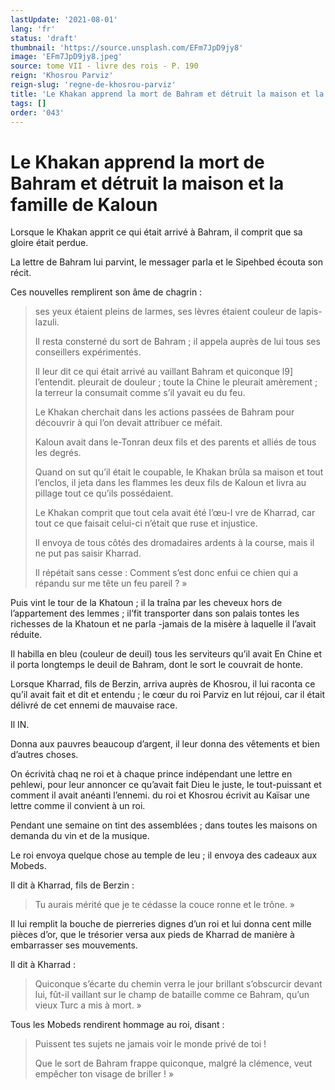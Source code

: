 ```yaml
---
lastUpdate: '2021-08-01'
lang: 'fr'
status: 'draft'
thumbnail: 'https://source.unsplash.com/EFm7JpD9jy8'
image: 'EFm7JpD9jy8.jpeg'
source: tome VII - livre des rois - P. 190
reign: 'Khosrou Parviz'
reign-slug: 'regne-de-khosrou-parviz'
title: 'Le Khakan apprend la mort de Bahram et détruit la maison et la famille de Kaloun | Le Livre des Rois | Shâhnâmeh'
tags: []
order: '043'
---
```


<!-- LTeX: language=fr -->

# Le Khakan apprend la mort de Bahram et détruit la maison et la famille de Kaloun

Lorsque le Khakan apprit ce qui était arrivé à Bahram, il comprit que sa gloire était perdue.

La lettre de Bahram lui parvint, le messager parla et le Sipehbed écouta son récit.

Ces nouvelles remplirent son âme de chagrin :

> ses yeux étaient pleins de larmes, ses lèvres étaient couleur de lapis-lazuli.
>
> Il resta consterné du sort de Bahram ; il appela auprès de lui tous ses conseillers expérimentés.
>
> Il leur dit ce qui était arrivé au vaillant Bahram et quiconque l9] l’entendit. pleurait de douleur ; toute la Chine le pleurait amèrement ; la terreur la consumait comme s’il yavait eu du feu.
>
> Le Khakan cherchait dans les actions passées de Bahram pour découvrir à qui l’on devait attribuer ce méfait.
>
> Kaloun avait dans le-Tonran deux fils et des parents et alliés de tous les degrés.
>
> Quand on sut qu’il était le coupable, le Khakan brûla sa maison et tout l’enclos, il jeta dans les flammes les deux fils de Kaloun et livra au pillage tout ce qu’ils possédaient.
>
> Le Khakan comprit que tout cela avait été l’œu-I vre de Kharrad, car tout ce que faisait celui-ci n’était que ruse et injustice.
>
> Il envoya de tous côtés des dromadaires ardents à la course, mais il ne put pas saisir Kharrad.
>
> Il répétait sans cesse : Comment s’est donc enfui ce chien qui a répandu sur me tête un feu pareil ? »

Puis vint le tour de la Khatoun ; il la traîna par les cheveux hors de l’appartement des lemmes ; il’fit transporter dans son palais tontes les richesses de la Khatoun et ne parla -jamais de la misère à laquelle il l’avait réduite.

Il habilla en bleu (couleur de deuil) tous les serviteurs qu’il avait En Chine et il porta longtemps le deuil de Bahram, dont le sort le couvrait de honte.

Lorsque Kharrad, fils de Berzin, arriva auprès de Khosrou, il lui raconta ce qu’il avait fait et dit et entendu ; le cœur du roi Parviz en lut réjoui, car il était délivré de cet ennemi de mauvaise race.

Il IN.

Donna aux pauvres beaucoup d’argent, il leur donna des vêtements et bien d’autres choses.

On écrività chaq ne roi et à chaque prince indépendant une lettre en pehlewi, pour leur annoncer ce qu’avait fait Dieu le juste, le tout-puissant et comment il avait anéanti l’ennemi. du roi et Khosrou écrivit au Kaïsar une lettre comme il convient à un roi.

Pendant une semaine on tint des assemblées ; dans toutes les maisons on demanda du vin et de la musique.

Le roi envoya quelque chose au temple de leu ; il envoya des cadeaux aux Mobeds.

Il dit à Kharrad, fils de Berzin :

> Tu aurais mérité que je te cédasse la couce ronne et le trône. »

Il lui remplit la bouche de pierreries dignes d’un roi et lui donna cent mille pièces d’or, que le trésorier versa aux pieds de Kharrad de manière à embarrasser ses mouvements.

Il dit à Kharrad :

> Quiconque s’écarte du chemin verra le jour brillant s’obscurcir devant lui, fût-il vaillant sur le champ de bataille comme ce Bahram, qu’un vieux Turc a mis à mort. »

Tous les Mobeds rendirent hommage au roi, disant :

> Puissent tes sujets ne jamais voir le monde privé de toi !
>
> Que le sort de Bahram frappe quiconque, malgré la clémence, veut empêcher ton visage de briller ! »
